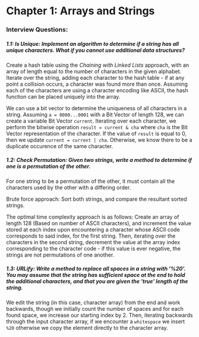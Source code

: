 # Chapter 1: Arrays and Strings

### Interview Questions:

##### 1.1: Is Unique: Implement an algorithm to determine if a string has all unique characters. What if you cannot use additional data structures?

Create a hash table using the _Chaining with Linked Lists_ approach, with an array of length equal to the number of characters in the given alphabet. Iterate over the string, adding each character to the hash table - if at any point a collision occurs, a character was found more than once. Assuming each of the characters are using a character encoding like ASCII, the hash function can be placed uniquely into the array.

We can use a bit vector to determine the uniqueness of all characters in a string. Assuming `a = 0000...0001` with a Bit Vector of length 128, we can create a variable Bit Vector `current`. Iterating over each character, we perform the bitwise operation `result = current & cha` where `cha` is the Bit Vector representation of the character. If the value of `result` is equal to 0, then we update `current = current | cha`. Otherwise, we know there to be a duplicate occurence of the same character.


##### 1.2: Check Permutation: Given two strings, write a method to determine if one is a permutation of the other.

For one string to be a permutation of the other, it must contain all the characters used by the other with a differing order.

Brute force approach: Sort both strings, and compare the resultant sorted strings.

The optimal time complexity approach is as follows: Create an array of length 128 (Based on number of ASCII characters), and increment the value stored at each index upon encountering a character whose ASCII code corresponds to said index, for the first string. Then, iterating over the characters in the second string, decrement the value at the array index corresponding to the character code - if this value is ever negative, the strings are not permutations of one another.


##### 1.3: URLify: Write a method to replace all spaces in a string with '%20'. You may assume that the string has sufficient space at the end to hold the additional characters, and that you are given the 'true' length of the string.


We edit the string (in this case, character array) from the end and work backwards, though we initially count the number of spaces and for each found space, we increase our starting index by 2. Then, iterating backwards through the input character array, if we encounter a `whitespace` we insert `%20` otherwise we copy the element directly to the character array.